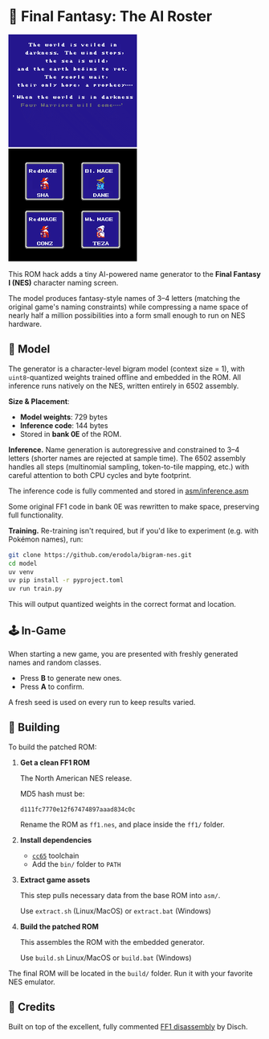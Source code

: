 # 🧙 Final Fantasy: The AI Roster

![demo](../ff1-1.gif) ![demo](../ff1-2.gif)

This ROM hack adds a tiny AI-powered name generator to the **Final Fantasy I (NES)** character naming screen.

The model produces fantasy-style names of 3–4 letters (matching the original game's naming constraints) while compressing a name space of nearly half a million possibilities into a form small enough to run on NES hardware.

## 🧠 Model

The generator is a character-level bigram model (context size = 1), with `uint8`-quantized weights trained offline and embedded in the ROM. All inference runs natively on the NES, written entirely in 6502 assembly.

**Size \& Placement**:

- **Model weights**: 729 bytes
- **Inference code**: 144 bytes
- Stored in **bank 0E** of the ROM.

**Inference.** Name generation is autoregressive and constrained to 3–4 letters (shorter names are rejected at sample time). The 6502 assembly handles all steps (multinomial sampling, token-to-tile mapping, etc.) with careful attention to both CPU cycles and byte footprint.

The inference code is fully commented and stored in [asm/inference.asm](https://github.com/erodola/bigram-nes/blob/main/ff1/asm/inference.asm)

Some original FF1 code in bank 0E was rewritten to make space, preserving full functionality.

**Training.** Re-training isn't required, but if you'd like to experiment (e.g. with Pokémon names), run:

```bash
git clone https://github.com/erodola/bigram-nes.git
cd model
uv venv
uv pip install -r pyproject.toml
uv run train.py
```

This will output quantized weights in the correct format and location.

## 🕹️ In-Game

When starting a new game, you are presented with freshly generated names and random classes.

- Press **B** to generate new ones.
- Press **A** to confirm.

A fresh seed is used on every run to keep results varied.

## 🔧 Building

To build the patched ROM:

1. **Get a clean FF1 ROM**

   The North American NES release.

   MD5 hash must be:

   ```
   d111fc7770e12f67474897aaad834c0c
   ```

   Rename the ROM as `ff1.nes`, and place inside the `ff1/` folder.

2. **Install dependencies**

   - [`cc65`](https://cc65.github.io/) toolchain
   - Add the `bin/` folder to `PATH`

3. **Extract game assets**

   This step pulls necessary data from the base ROM into `asm/`.

   Use `extract.sh` (Linux/MacOS) or `extract.bat` (Windows)

4. **Build the patched ROM**

   This assembles the ROM with the embedded generator.

   Use `build.sh` Linux/MacOS or `build.bat` (Windows)


The final ROM will be located in the `build/` folder. Run it with your favorite NES emulator.

## 🙏 Credits

Built on top of the excellent, fully commented [FF1 disassembly](https://github.com/Entroper/FF1Disassembly) by Disch.
